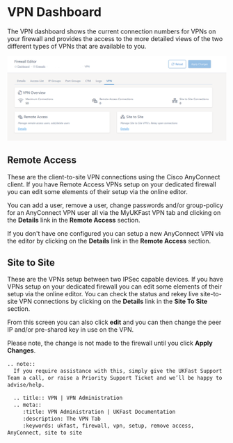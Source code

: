 # VPN Dashboard

The VPN dashboard shows the current connection numbers for VPNs on your firewall and provides the access to the more detailed views of the two different types of VPNs that are available to you.

![VPN Dashboard](files/editor2_vpn_dashboard.PNG)

## Remote Access

These are the client-to-site VPN connections using the Cisco AnyConnect client.  If you have Remote Access VPNs setup on your dedicated firewall you can edit some elements of their setup via the online editor.  

You can add a user, remove a user, change passwords and/or group-policy for an AnyConnect VPN user all via the MyUKFast VPN tab and clicking on the **Details** link in the **Remote Access** section.  

If you don't have one configured you can setup a new AnyConnect VPN via the editor by clicking on the **Details** link in the **Remote Access** section.

## Site to Site

These are the VPNs setup between two IPSec capable devices. If you have VPNs setup on your dedicated firewall you can edit some elements of their setup via the online editor.  You can check the status and rekey live site-to-site VPN connections by clicking on the **Details** link in the **Site To Site** section.  

From this screen you can also click **edit** and you can then change the peer IP and/or pre-shared key in use on the VPN.

Please note, the change is not made to the firewall until you click **Apply Changes**.

```eval_rst
.. note::  
  If you require assistance with this, simply give the UKFast Support Team a call, or raise a Priority Support Ticket and we’ll be happy to advise/help.
```

```eval_rst
  .. title:: VPN | VPN Administration
  .. meta::
     :title: VPN Administration | UKFast Documentation
     :description: The VPN Tab
     :keywords: ukfast, firewall, vpn, setup, remove access, AnyConnect, site to site
```
